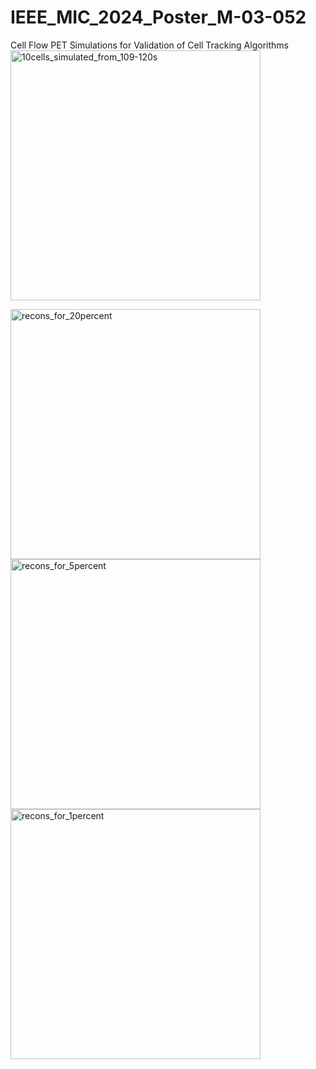 # IEEE_MIC_2024_Poster_M-03-052
Cell Flow PET Simulations for Validation of Cell Tracking Algorithms 
<img src="10cells_simulated_from_109-120s.mp4" alt="10cells_simulated_from_109-120s" width="400" />

<img src="recons_for_20percent.gif" alt="recons_for_20percent" width="400" />
<img src="recons_for_5percent.gif" alt="recons_for_5percent" width="400" />
<img src="recons_for_1percent.gif" alt="recons_for_1percent" width="400" />
